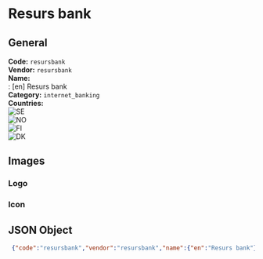 # Resurs bank 
## General 
**Code:** `resursbank`  
**Vendor:** `resursbank`  
**Name:**  
:	[en] Resurs bank  
**Category:** `internet_banking`  
**Countries:**  
![SE](https://cdnjs.cloudflare.com/ajax/libs/flag-icon-css/3.3.0/flags/4x3/SE.svg#w24)  
![NO](https://cdnjs.cloudflare.com/ajax/libs/flag-icon-css/3.3.0/flags/4x3/NO.svg#w24)  
![FI](https://cdnjs.cloudflare.com/ajax/libs/flag-icon-css/3.3.0/flags/4x3/FI.svg#w24)  
![DK](https://cdnjs.cloudflare.com/ajax/libs/flag-icon-css/3.3.0/flags/4x3/DK.svg#w24)  
 
## Images 
### Logo 
### Icon 
## JSON Object 
```json
 {"code":"resursbank","vendor":"resursbank","name":{"en":"Resurs bank"},"description":null,"countries":["SE","NO","FI","DK"],"category":"internet_banking"}```  
